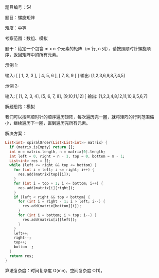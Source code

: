题目编号：54

题目：螺旋矩阵

难度：中等

考察范围：数组、模拟

题干：给定一个包含 m x n 个元素的矩阵（m 行, n 列），请按照顺时针螺旋顺序，返回矩阵中的所有元素。

示例 1:

输入:
[
 [ 1, 2, 3 ],
 [ 4, 5, 6 ],
 [ 7, 8, 9 ]
]
输出: [1,2,3,6,9,8,7,4,5]

示例 2:

输入:
[
  [1, 2, 3, 4],
  [5, 6, 7, 8],
  [9,10,11,12]
]
输出: [1,2,3,4,8,12,11,10,9,5,6,7]

解题思路：模拟

我们可以按照顺时针的顺序遍历矩阵，每次遍历完一圈，就将矩阵的行列范围缩小，继续遍历下一圈，直到遍历完所有元素。

解决方案：

```dart
List<int> spiralOrder(List<List<int>> matrix) {
  if (matrix.isEmpty) return [];
  int m = matrix.length, n = matrix[0].length;
  int left = 0, right = n - 1, top = 0, bottom = m - 1;
  List<int> res = [];
  while (left <= right && top <= bottom) {
    for (int i = left; i <= right; i++) {
      res.add(matrix[top][i]);
    }
    for (int i = top + 1; i <= bottom; i++) {
      res.add(matrix[i][right]);
    }
    if (left < right && top < bottom) {
      for (int i = right - 1; i > left; i--) {
        res.add(matrix[bottom][i]);
      }
      for (int i = bottom; i > top; i--) {
        res.add(matrix[i][left]);
      }
    }
    left++;
    right--;
    top++;
    bottom--;
  }
  return res;
}
```

算法复杂度：时间复杂度 O(mn)，空间复杂度 O(1)。